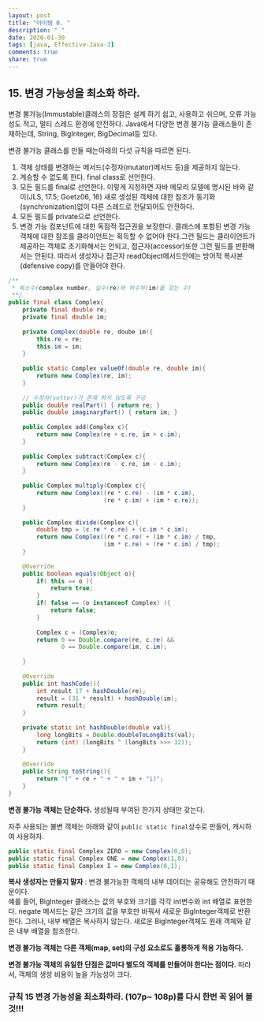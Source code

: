 ```yaml
---
layout: post
title: "아이템 0. "
description: " "
date: 2020-01-30
tags: [java, Effective-Java-3]
comments: true
share: true
---
```


## 15. 변경 가능성을 최소화 하라.
변경 불가능(Immustable)클래스의 장점은 설계 하기 쉽고, 사용하고 쉬으며, 오류 가능성도 적고, 멀티 스레드 환경에 안전하다.
Java에서 다양한 변경 불가능 클래스들이 존재하는데, String, BigInteger, BigDecimal등 있다.

변경 불가능 클래스를 만들 때는아래의 다섯 규칙을 따르면 된다.

1. 객체 상태를 변경하는 메서드(수정자(mutator)메서드 등)을 제공하지 않는다.
2. 계승할 수 없도록 한다. final class로 선언한다.
3. 모든 필드를 final로 선언한다. 이렇게 지정하면 자바 메모리 모델에 명시된 바와 같이(JLS, 17.5; Goetz06, 16)
   새로 생성된 객체에 대한 참조가 동기화(synchronization)없이 다른 스레드로 전달되어도 안전하다.
4. 모든 필드를 private으로 선언한다.
5. 변경 가능 컴포넌트에 대한 독점적 접근권을 보장한다. 클래스에 포함된 변경 가능 객체에 대한
	 참조를 클라이언트는 획득할 수 없어야 한다.그런 필드는 클라이언트가 제공하는 객체로 초기화해서는 안되고,
	 접근자(accessor)또한 그런 필드를 반환해서는 안된다. 
	 따라서 생성자나 접근자 readObject메서드안에는 방어적 복사본(defensive copy)를 만들어야 한다. 

```java
/**
 * 복소수(complex number, 실수(re)와 허수부(im)를 갖는 수)
 **/
public final class Complex{
	private final double re;
	private final double im;
	
	private Complex(double re, doube im){
		this.re = re;
		this.im = im;
	}
	
	public static Complex valueOf(double re, double im){
		return new Complex(re, im);
	}
	
	// 수정자(setter)가 존재 하지 않도록 구성
	public double realPart() { return re; }
	public double imaginaryPart() { return im; }
	
	public Complex add(Complex c){
		return new Complex(re + c.re, im + c.im);
	}
	
	public Complex subtract(Complex c){
		return new Complex(re - c.re, im - c.im);
	}
	
	public Complex multiply(Complex c){
		return new Complex((re * c.re) - (im * c.im), 
						   (re * c.im) + (im * c.re));
	}
	
	public Complex divide(Complex c){
		double tmp = (c.re * c.re) + (c.im * c.im);
		return new Complex((re * c.re) + (im * c.im) / tmp, 
						   (im * c.re) + (re * c.im) / tmp);
	}
	
	@Override
	public boolean equals(Object o){
		if( this == o ){
			return true;
		}
		if( false == (o instanceof Complex) ){
			return false;
		}
		
		Complex c = (Complex)o;
		return 0 == Double.compare(re, c.re) &&
			   0 == Double.compare(im, c.im);
		
	}
	
	@Override
	public int hashCode(){
		int result 17 + hashDouble(re);
		result = (31 * result) + hashDouble(im);
		return result;
	}
	
	private static int hashDouble(double val){
		long longBits = Double.doubleToLongBits(val);
		return (int) (longBits ^ (longBits >>> 32));
	}
	
	@Override
	public String toString(){
		return "(" + re + " + " + im + "i)";
	}
}
```

__변경 불가능 객체는 단순하다.__ 생성될때 부여된 한가지 상태만 갖는다.

자주 사용되는 불변 객체는 아래와 같이 ```public static final```상수로 만들어, 캐시하여 사용하자.
```java
public static final Complex ZERO = new Complex(0,0);
public static final Complex ONE = new Complex(1,0);
public static final Complex I = new Complex(0,1);
```

__복사 생성자는 만들지 말자__ : 변경 불가능한 객체의 내부 데이터는 공유해도 안전하기 때문이다.<br/>
예를 들어, BigInteger 클래스는 값의 부호와 크기를 각각 int변수와 int 배열로 표현한다. negate 메서드는
같은 크기의 값을 부호만 바꿔서 새로운 BigInteger객체로 반환한다. 그러나, 내부 배열은 복사하지 않는다.
새로운 BigInteger객체도 원래 객체와 같은 내부 배열을 참조한다.

__변경 불가능 객체는 다른 객체(map, set)의 구성 요소로도 훌룡하게 적용 가능하다.__

__변경 불가능 객체의 유일한 단점은 값마다 별도의 객체를 만들어야 한다는 점이다.__ 따라서, 객체의 생성 비용이 높을 가능성이 크다.


### 규칙 15 변경 가능성을 최소화하라. (107p~ 108p)를 다시 한번 꼭 읽어 볼것!!!

